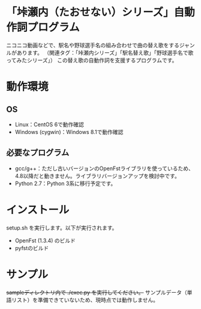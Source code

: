 # 「垰瀬内（たおせない）シリーズ」自動作詞プログラム
ニコニコ動画などで、駅名や野球選手名の組み合わせで曲の替え歌をするジャンルがあります。
（関連タグ：「垰瀬内シリーズ」「駅名替え歌」「野球選手名で歌ってみたシリーズ」）
この替え歌の自動作詞を支援するプログラムです。

# 動作環境
## OS
- Linux：CentOS 6で動作確認
- Windows (cygwin)：Windows 8.1で動作確認

## 必要なプログラム
- gcc/g++：ただし古いバージョンのOpenFstライブラリを使っているため、4.8以降だと動きません。ライブラリバージョンアップを検討中です。
- Python 2.7：Python 3系に移行予定です。

# インストール
setup.sh を実行します。以下が実行されます。
- OpenFst (1.3.4) のビルド
- pyfstのビルド

# サンプル
<del>sampleディレクトリ内で ./exec.py を実行してください。</del>
サンプルデータ（単語リスト）を準備できていないため、現時点では動作しません。
